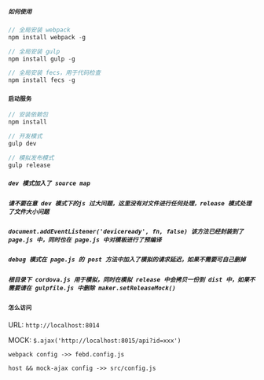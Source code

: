 ##### `如何使用`

```javascript
// 全局安装 webpack
npm install webpack -g

// 全局安装 gulp
npm install gulp -g

// 全局安装 fecs，用于代码检查
npm install fecs -g
```

#### `启动服务`

```javascript
// 安装依赖包
npm install

// 开发模式
gulp dev

// 模拟发布模式
gulp release
```

##### `dev 模式加入了 source map`
##### `请不要在意 dev 模式下的js 过大问题，这里没有对文件进行任何处理，release 模式处理了文件大小问题`
##### `document.addEventListener('deviceready', fn, false) 该方法已经封装到了 page.js 中，同时也在 page.js 中对模板进行了预编译`
##### `debug 模式在 page.js 的 post 方法中加入了模拟的请求延迟，如果不需要可自己删掉`
##### `根目录下 cordova.js 用于模拟，同时在模拟 release 中会拷贝一份到 dist 中，如果不需要请在 gulpfile.js 中删除 maker.setReleaseMock()`

#### `怎么访问`

URL: `http://localhost:8014`

MOCK: `$.ajax('http://localhost:8015/api?id=xxx')`

`webpack config ->> febd.config.js`

`host && mock-ajax config ->> src/config.js`
